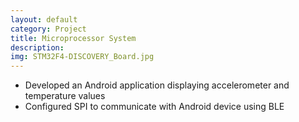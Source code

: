 ```yaml
---
layout: default
category: Project
title: Microprocessor System
description: 
img: STM32F4-DISCOVERY_Board.jpg
---
```

* Developed an Android application displaying accelerometer and temperature values
* Configured SPI to communicate with Android device using BLE